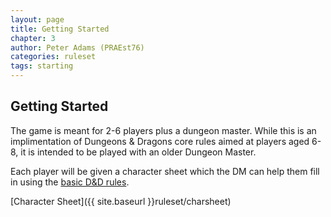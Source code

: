 ```yaml
---
layout: page
title: Getting Started
chapter: 3
author: Peter Adams (PRAEst76)
categories: ruleset
tags: starting
---
```

## Getting Started

The game is meant for 2-6 players plus a dungeon master. While this is an implimentation of Dungeons & Dragons core rules aimed at players aged 6-8, it is intended to be played with an older Dungeon Master.

Each player will be given a character sheet which the DM can help them fill in using the [basic D&D rules](https://www.dndbeyond.com/sources/dnd/br-2024/creating-a-character#ChooseaCharacterSheet). 

[Character Sheet]({{ site.baseurl }}ruleset/charsheet)
